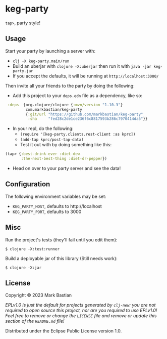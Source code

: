 # keg-party

`tap>`, party style!

## Usage

Start your party by launching a server with:
- `clj -X keg-party.main/run`
- Build an uberjar with `clojure -X:uberjar` then run it with `java -jar keg-party.jar`
- If you accept the defaults, it will be running at `http://localhost:3000/`

Then invite all your friends to the party by doing the following:

- Add this project to your `deps.edn` file as a dependency, like so:
```clojure
 :deps  {org.clojure/clojure {:mvn/version "1.10.3"}
         com.markbastian/keg-party
         {:git/url "https://github.com/markbastian/keg-party"
          :sha     "fed28c2de1ce236f6c8817593b286c7970414da5"}}
```
- In your repl, do the following:
  - `(require '[keg-party.clients.rest-client :as kprc])`
  - `(add-tap kprc/post-tap-data)`
  - Test it out with by doing something like this:

```clojure
(tap> {:best-drink-ever :diet-dew
       :the-next-best-thing :diet-dr-pepper})
```

- Head on over to your party server and see the data!


## Configuration

The following environment variables may be set:

- `KEG_PARTY_HOST`, defaults to http://localhost
- `KEG_PARTY_PORT`, defaults to 3000

## Misc

Run the project's tests (they'll fail until you edit them):

    $ clojure -X:test:runner

Build a deployable jar of this library (Still needs work):

    $ clojure -X:jar

## License

Copyright © 2023 Mark Bastian

_EPLv1.0 is just the default for projects generated by `clj-new`: you are not_
_required to open source this project, nor are you required to use EPLv1.0!_
_Feel free to remove or change the `LICENSE` file and remove or update this_
_section of the `README.md` file!_

Distributed under the Eclipse Public License version 1.0.
